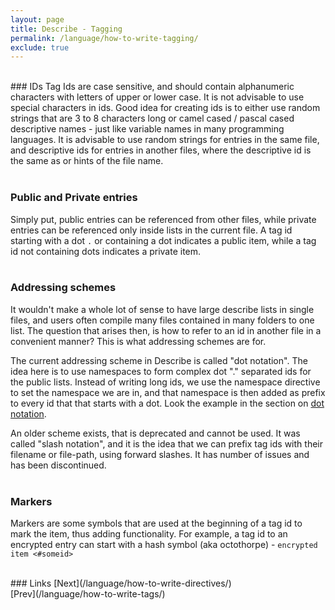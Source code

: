 ```yaml
---
layout: page
title: Describe - Tagging
permalink: /language/how-to-write-tagging/
exclude: true
---
```

<br>
### IDs
Tag Ids are case sensitive, and should contain alphanumeric characters with letters of upper or lower case. It is not advisable to use special characters in ids. Good idea for creating ids is to either use random strings that are 3 to 8 characters long or camel cased / pascal cased descriptive names - just like variable names in many programming languages. It is advisable to use random strings for entries in the same file, and descriptive ids for entries in another files, where the descriptive id is the same as or hints of the file name.<br><br>

### Public and Private entries

Simply put, public entries can be referenced from other files, while private entries can be referenced only inside lists in the current file. A tag id starting with a dot `.` or containing a dot indicates a public item, while a tag id not containing dots indicates a private item.<br><br>

### Addressing schemes 

It wouldn't make a whole lot of sense to have large describe lists in single files, and users often compile many files contained in many folders to one list. The question that arises then, is how to refer to an id in another file in a convenient manner? This is what addressing schemes are for.

The current addressing scheme in Describe is called "dot notation". The idea here is to use namespaces to form complex dot "." separated ids for the public lists. Instead of writing long ids, we use the namespace directive to set the namespace we are in, and that namespace is then added as prefix to every id that that starts with a dot. Look the example in the section on [dot notation](https://github.com/viktorchernev/DescribeCompiler/wiki/DescribeGrammar-dot-notation).

An older scheme exists, that is deprecated and cannot be used. It was called "slash notation", and it is the idea that we can prefix tag ids with their filename or file-path, using forward slashes. It has number of issues and has been discontinued. <!-- but can be reimplemented in the future if the need arises. -->
<br><br>
### Markers 
 
 Markers are some symbols that are used at the beginning of a tag id to mark the item, thus adding functionality. For example, a tag id to an encrypted entry can start with a hash symbol (aka octothorpe) - ```encrypted item <#someid>```

<br>
### Links
[Next](/language/how-to-write-directives/)<br>
[Prev](/language/how-to-write-tags/)
